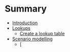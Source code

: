 # Summary

* [Introduction](README.md)
* [Lookups](lookups/readmemd.md)
   * [Create a lookup table](lookups/create_lookup.md)
* [Scenario modelling](scenario_modelling/readme.md)
  * [

